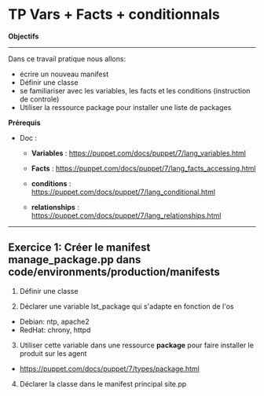 # TP Vars + Facts + conditionnals


**Objectifs**

---

Dans ce travail pratique nous allons:

- écrire un nouveau manifest
- Définir une classe
- se familiariser avec les variables, les facts et les conditions (instruction de controle)
- Utiliser la ressource package pour installer une liste de packages

**Prérequis**

- Doc :

  - **Variables** : https://puppet.com/docs/puppet/7/lang_variables.html

  - **Facts** : https://puppet.com/docs/puppet/7/lang_facts_accessing.html

  - **conditions** : https://puppet.com/docs/puppet/7/lang_conditional.html

  - **relationships** : https://puppet.com/docs/puppet/7/lang_relationships.html

---

## Exercice 1: Créer le manifest manage_package.pp dans code/environments/production/manifests


1. Définir une classe

2. Déclarer une variable lst_package qui s'adapte en fonction de l'os

  - Debian: ntp, apache2
  - RedHat: chrony, httpd

3. Utiliser cette variable dans une ressource **package** pour faire installer le produit sur les agent

  - https://puppet.com/docs/puppet/7/types/package.html

4. Déclarer la classe dans le manifest principal site.pp

